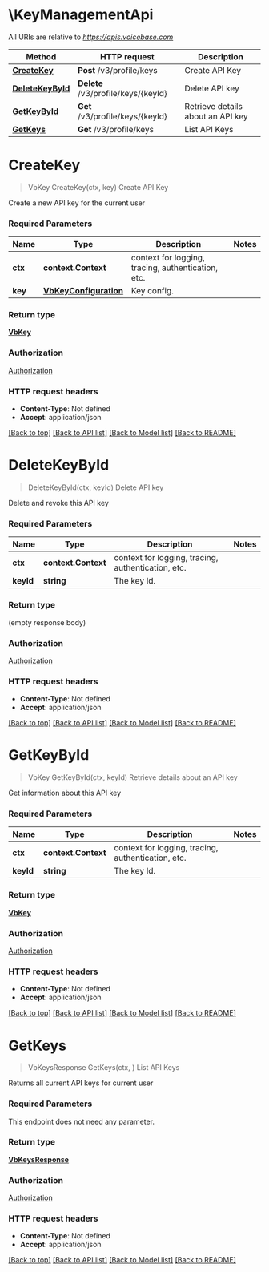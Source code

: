 # \KeyManagementApi

All URIs are relative to *https://apis.voicebase.com*

Method | HTTP request | Description
------------- | ------------- | -------------
[**CreateKey**](KeyManagementApi.md#CreateKey) | **Post** /v3/profile/keys | Create API Key
[**DeleteKeyById**](KeyManagementApi.md#DeleteKeyById) | **Delete** /v3/profile/keys/{keyId} | Delete API key
[**GetKeyById**](KeyManagementApi.md#GetKeyById) | **Get** /v3/profile/keys/{keyId} | Retrieve details about an API key
[**GetKeys**](KeyManagementApi.md#GetKeys) | **Get** /v3/profile/keys | List API Keys


# **CreateKey**
> VbKey CreateKey(ctx, key)
Create API Key

Create a new API key for the current user

### Required Parameters

Name | Type | Description  | Notes
------------- | ------------- | ------------- | -------------
 **ctx** | **context.Context** | context for logging, tracing, authentication, etc.
  **key** | [**VbKeyConfiguration**](VbKeyConfiguration.md)| Key config. | 

### Return type

[**VbKey**](VbKey.md)

### Authorization

[Authorization](../README.md#Authorization)

### HTTP request headers

 - **Content-Type**: Not defined
 - **Accept**: application/json

[[Back to top]](#) [[Back to API list]](../README.md#documentation-for-api-endpoints) [[Back to Model list]](../README.md#documentation-for-models) [[Back to README]](../README.md)

# **DeleteKeyById**
> DeleteKeyById(ctx, keyId)
Delete API key

Delete and revoke this API key

### Required Parameters

Name | Type | Description  | Notes
------------- | ------------- | ------------- | -------------
 **ctx** | **context.Context** | context for logging, tracing, authentication, etc.
  **keyId** | **string**| The key Id. | 

### Return type

 (empty response body)

### Authorization

[Authorization](../README.md#Authorization)

### HTTP request headers

 - **Content-Type**: Not defined
 - **Accept**: application/json

[[Back to top]](#) [[Back to API list]](../README.md#documentation-for-api-endpoints) [[Back to Model list]](../README.md#documentation-for-models) [[Back to README]](../README.md)

# **GetKeyById**
> VbKey GetKeyById(ctx, keyId)
Retrieve details about an API key

Get information about this API key

### Required Parameters

Name | Type | Description  | Notes
------------- | ------------- | ------------- | -------------
 **ctx** | **context.Context** | context for logging, tracing, authentication, etc.
  **keyId** | **string**| The key Id. | 

### Return type

[**VbKey**](VbKey.md)

### Authorization

[Authorization](../README.md#Authorization)

### HTTP request headers

 - **Content-Type**: Not defined
 - **Accept**: application/json

[[Back to top]](#) [[Back to API list]](../README.md#documentation-for-api-endpoints) [[Back to Model list]](../README.md#documentation-for-models) [[Back to README]](../README.md)

# **GetKeys**
> VbKeysResponse GetKeys(ctx, )
List API Keys

Returns all current API keys for current user

### Required Parameters
This endpoint does not need any parameter.

### Return type

[**VbKeysResponse**](VbKeysResponse.md)

### Authorization

[Authorization](../README.md#Authorization)

### HTTP request headers

 - **Content-Type**: Not defined
 - **Accept**: application/json

[[Back to top]](#) [[Back to API list]](../README.md#documentation-for-api-endpoints) [[Back to Model list]](../README.md#documentation-for-models) [[Back to README]](../README.md)

